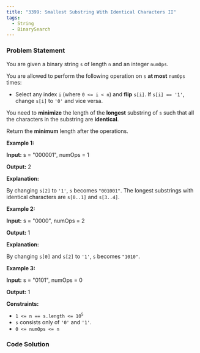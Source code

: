 ```yaml
---
title: "3399: Smallest Substring With Identical Characters II"
tags:
  - String
  - BinarySearch
---
```

### Problem Statement

<p>You are given a binary string <code>s</code> of length <code>n</code> and an integer <code>numOps</code>.</p>

<p>You are allowed to perform the following operation on <code>s</code> <strong>at most</strong> <code>numOps</code> times:</p>

<ul>
	<li>Select any index <code>i</code> (where <code>0 &lt;= i &lt; n</code>) and <strong>flip</strong> <code>s[i]</code>. If <code>s[i] == &#39;1&#39;</code>, change <code>s[i]</code> to <code>&#39;0&#39;</code> and vice versa.</li>
</ul>

<p>You need to <strong>minimize</strong> the length of the <strong>longest</strong> <span data-keyword="substring-nonempty">substring</span> of <code>s</code> such that all the characters in the substring are <strong>identical</strong>.</p>

<p>Return the <strong>minimum</strong> length after the operations.</p>


<p><strong class="example">Example 1:</strong></p>

<div class="example-block">
<p><strong>Input:</strong> <span class="example-io">s = &quot;000001&quot;, numOps = 1</span></p>

<p><strong>Output:</strong> <span class="example-io">2</span></p>

<p><strong>Explanation:</strong> </p>

<p>By changing <code>s[2]</code> to <code>&#39;1&#39;</code>, <code>s</code> becomes <code>&quot;001001&quot;</code>. The longest substrings with identical characters are <code>s[0..1]</code> and <code>s[3..4]</code>.</p>
</div>

<p><strong class="example">Example 2:</strong></p>

<div class="example-block">
<p><strong>Input:</strong> <span class="example-io">s = &quot;0000&quot;, numOps = 2</span></p>

<p><strong>Output:</strong> <span class="example-io">1</span></p>

<p><strong>Explanation:</strong> </p>

<p>By changing <code>s[0]</code> and <code>s[2]</code> to <code>&#39;1&#39;</code>, <code>s</code> becomes <code>&quot;1010&quot;</code>.</p>
</div>

<p><strong class="example">Example 3:</strong></p>

<div class="example-block">
<p><strong>Input:</strong> <span class="example-io">s = &quot;0101&quot;, numOps = 0</span></p>

<p><strong>Output:</strong> <span class="example-io">1</span></p>
</div>


<p><strong>Constraints:</strong></p>

<ul>
	<li><code>1 &lt;= n == s.length &lt;= 10<sup>5</sup></code></li>
	<li><code>s</code> consists only of <code>&#39;0&#39;</code> and <code>&#39;1&#39;</code>.</li>
	<li><code>0 &lt;= numOps &lt;= n</code></li>
</ul>


### Code Solution

```python

```
